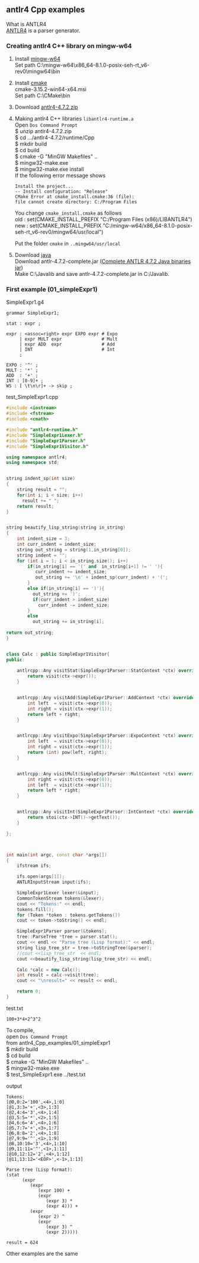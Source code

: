 ## antlr4 Cpp examples  
What is ANTLR4  
[ANTLR4](http://www.antlr.org) is a parser generator.

### Creating antlr4 C++ library on mingw-w64  
<ol>
<li>
	
Install [mingw-w64](https://mingw-w64.org/doku.php)  
Set path C:\mingw-w64\x86_64-8.1.0-posix-seh-rt_v6-rev0\mingw64\bin   

</li>
<li>
	
Install [cmake](https://cmake.org)  
cmake-3.15.2-win64-x64.msi  
Set path C:\CMake\bin  

</li>
<li>

Download [antlr4-4.7.2.zip](https://github.com/antlr/antlr4/releases) 

</li> 
<li>  

Making antlr4 C++ libraries `libantlr4-runtime.a`  
Open `Dos Command Prompt`  
$ unzip antlr4-4.7.2.zip  
$ cd .../antlr4-4.7.2/runtime/Cpp  
$ mkdir build  
$ cd build  
$ cmake -G "MinGW Makefiles" ..  
$ mingw32-make.exe  
$ mingw32-make.exe install  
If the following error message shows  
	
```
Install the project...   
-- Install configuration: "Release"  
CMake Error at cmake_install.cmake:36 (file):  
file cannot create directory: C:/Program Files  
``` 

You change `cmake_install.cmake` as follows  
old : set(CMAKE_INSTALL_PREFIX "C:/Program Files (x86)/LIBANTLR4")  
new : set(CMAKE_INSTALL_PREFIX "C:/mingw-w64/x86_64-8.1.0-posix-seh-rt_v6-rev0/mingw64/usr/local") 

Put the folder `cmake` in  `..mingw64/usr/local`  
</li>
<li>

Download [java](https://www.java.com/en/)   
Download antlr-4.7.2-complete.jar ([Complete ANTLR 4.7.2 Java binaries jar](http://www.antlr.org/download.html))  
Make C:\Javalib and 
save antlr-4.7.2-complete.jar in C:/Javalib. 
</li>
</ol>


### First example (01_simpleExpr1)   

SimpleExpr1.g4
```antlr
grammar SimpleExpr1;

stat : expr ;

expr : <assoc=right> expr EXPO expr # Expo
     | expr MULT expr               # Mult
     | expr ADD  expr               # Add
     | INT                          # Int
     ;

EXPO : '^' ;
MULT : '*' ;
ADD  : '+' ;
INT : [0-9]+ ;
WS : [ \t\n\r]+ -> skip ;
```  


test_SimpleExpr1.cpp  
```c++   
#include <iostream>
#include <fstream>
#include <cmath>

#include "antlr4-runtime.h"
#include "SimpleExpr1Lexer.h"
#include "SimpleExpr1Parser.h"
#include "SimpleExpr1Visitor.h"

using namespace antlr4;
using namespace std;


string indent_sp(int size)
{ 
    string result = "";
    for(int i; i < size; i++)
      result += " ";
    return result;
}


string beautify_lisp_string(string in_string)
{
    int indent_size = 3;
    int curr_indent = indent_size;
    string out_string = string(1,in_string[0]);
    string indent = "";
    for (int i = 1; i < in_string.size(); i++)
        if(in_string[i] == '(' and  in_string[i+1] != ' '){
           curr_indent += indent_size;
           out_string += '\n' + indent_sp(curr_indent) + '(';
        }
        else if(in_string[i] == ')'){
          out_string += ')';
          if(curr_indent > indent_size)
            curr_indent -= indent_size;
        }
        else
          out_string += in_string[i];
     
return out_string;
}


class Calc : public SimpleExpr1Visitor{
public:
 
    antlrcpp::Any visitStat(SimpleExpr1Parser::StatContext *ctx) override {
        return visit(ctx->expr());
    }


    antlrcpp::Any visitAdd(SimpleExpr1Parser::AddContext *ctx) override {
        int left  = visit(ctx->expr(0));
        int right = visit(ctx->expr(1));
        return left + right;
    }


    antlrcpp::Any visitExpo(SimpleExpr1Parser::ExpoContext *ctx) override {
        int left  = visit(ctx->expr(0));
        int right = visit(ctx->expr(1));
        return (int) pow(left, right);
    }


    antlrcpp::Any visitMult(SimpleExpr1Parser::MultContext *ctx) override {
        int right = visit(ctx->expr(0));
        int left  = visit(ctx->expr(1));
        return left * right; 
    }


    antlrcpp::Any visitInt(SimpleExpr1Parser::IntContext *ctx) override {
        return stoi(ctx->INT()->getText());
    }

};



int main(int argc, const char *args[])
{
    ifstream ifs;

    ifs.open(args[1]);
    ANTLRInputStream input(ifs);

    SimpleExpr1Lexer lexer(&input);
    CommonTokenStream tokens(&lexer);
    cout << "Tokens:" << endl;
    tokens.fill();
    for (Token *token : tokens.getTokens())
    cout << token->toString() << endl;

    SimpleExpr1Parser parser(&tokens);
    tree::ParseTree *tree = parser.stat();
    cout << endl << "Parse tree (Lisp format):" << endl;
    string lisp_tree_str = tree->toStringTree(&parser);
    //cout <<lisp_tree_str  << endl;
    cout <<beautify_lisp_string(lisp_tree_str) << endl;

    Calc *calc = new Calc();
    int result = calc->visit(tree);
    cout << "\nresult=" << result << endl;

    return 0;
}
```

test.txt  
```
100+3*4+2^3^2
```  

To compile,   
open  `Dos Command Prompt`  
from antlr4_Cpp_examples/01_simpleExpr1  
$ mkdir build  
$ cd build  
$ cmake -G "MinGW Makefiles" ..  
$ mingw32-make.exe  
$ test_SimpleExpr1.exe ../test.txt   

output  
```
Tokens:
[@0,0:2='100',<4>,1:0]
[@1,3:3='+',<3>,1:3]
[@2,4:4='3',<4>,1:4]
[@3,5:5='*',<2>,1:5]
[@4,6:6='4',<4>,1:6]
[@5,7:7='+',<3>,1:7]
[@6,8:8='2',<4>,1:8]
[@7,9:9='^',<1>,1:9]
[@8,10:10='3',<4>,1:10]
[@9,11:11='^',<1>,1:11]
[@10,12:12='2',<4>,1:12]
[@11,13:12='<EOF>',<-1>,1:13]

Parse tree (Lisp format):
(stat 
      (expr 
         (expr 
            (expr 100) + 
            (expr 
               (expr 3) * 
               (expr 4))) + 
         (expr 
            (expr 2) ^ 
            (expr 
               (expr 3) ^ 
               (expr 2)))))

result = 624
```

Other examples are the same


